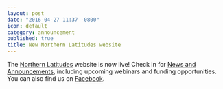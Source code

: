 ```yaml
---
layout: post
date: "2016-04-27 11:37 -0800"
icon: default
category: announcement
published: true
title: New Northern Latitudes website
---
```

The [Northern Latitudes](http://www.northernlatitudes.org) website is now live! Check in for [News and Announcements](http://www.northernlatitudes.org/#feed-list), including upcoming webinars and funding opportunities. You can also find us on [Facebook](https://www.facebook.com/northlatitudes).
